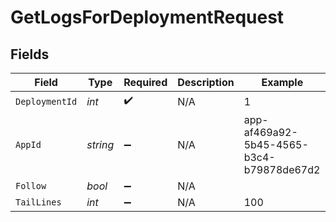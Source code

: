 # GetLogsForDeploymentRequest


## Fields

| Field                                    | Type                                     | Required                                 | Description                              | Example                                  |
| ---------------------------------------- | ---------------------------------------- | ---------------------------------------- | ---------------------------------------- | ---------------------------------------- |
| `DeploymentId`                           | *int*                                    | :heavy_check_mark:                       | N/A                                      | 1                                        |
| `AppId`                                  | *string*                                 | :heavy_minus_sign:                       | N/A                                      | app-af469a92-5b45-4565-b3c4-b79878de67d2 |
| `Follow`                                 | *bool*                                   | :heavy_minus_sign:                       | N/A                                      |                                          |
| `TailLines`                              | *int*                                    | :heavy_minus_sign:                       | N/A                                      | 100                                      |